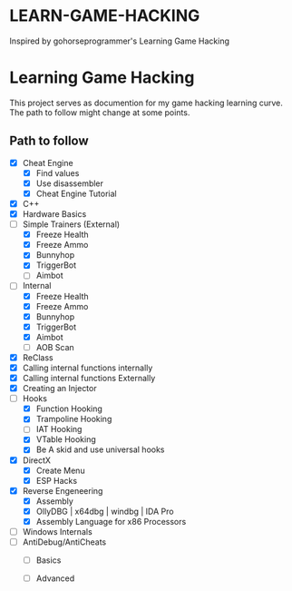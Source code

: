 # LEARN-GAME-HACKING
Inspired by gohorseprogrammer's Learning Game Hacking

# Learning Game Hacking
This project serves as documention for my game hacking learning curve.
The path to follow might change at some points.

## Path to follow
- [x] Cheat Engine
	- [x] Find values
	- [x] Use disassembler
	- [x] Cheat Engine Tutorial
- [x] C++
- [x] Hardware Basics
- [ ] Simple Trainers (External)
	- [x] Freeze Health
	- [x] Freeze Ammo
	- [x] Bunnyhop
	- [X] TriggerBot
	- [ ] Aimbot
- [ ] Internal
	- [x] Freeze Health
	- [x] Freeze Ammo
	- [x] Bunnyhop
	- [x] TriggerBot
	- [x] Aimbot
	- [ ] AOB Scan
- [x] ReClass
- [x] Calling internal functions internally
- [x] Calling internal functions Externally
- [x] Creating an Injector
- [ ] Hooks
	- [x] Function Hooking
	- [x] Trampoline Hooking
	- [ ] IAT Hooking
	- [x] VTable Hooking
	- [x] Be A skid and use universal hooks
- [x] DirectX
	- [x] Create Menu
	- [x] ESP Hacks
- [x] Reverse Engeneering
	- [x] Assembly
	- [x] OllyDBG | x64dbg | windbg | IDA Pro
	- [x] Assembly Language for x86 Processors
- [ ] Windows Internals
- [ ] AntiDebug/AntiCheats
	- [ ] Basics
	- [ ] Advanced
	
